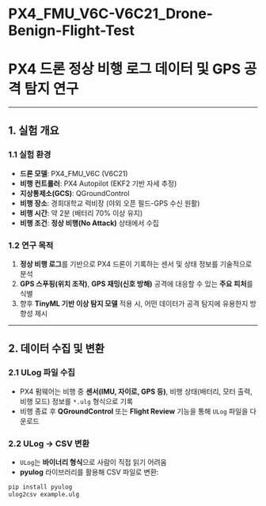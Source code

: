 # PX4_FMU_V6C-V6C21_Drone-Benign-Flight-Test

# PX4 드론 정상 비행 로그 데이터 및 GPS 공격 탐지 연구

---

## 1. 실험 개요

### 1.1 실험 환경
- **드론 모델**: PX4_FMU_V6C (V6C21)  
- **비행 컨트롤러**: PX4 Autopilot (EKF2 기반 자세 추정)  
- **지상통제소(GCS)**: QGroundControl  
- **비행 장소**: 경희대학교 럭비장 (야외 오픈 필드-GPS 수신 원활)  
- **비행 시간**: 약 2분 (배터리 70% 이상 유지)  
- **비행 조건**: **정상 비행(No Attack)** 상태에서 수집  

### 1.2 연구 목적
1. **정상 비행 로그**를 기반으로 PX4 드론이 기록하는 센서 및 상태 정보를 기술적으로 분석  
2. **GPS 스푸핑(위치 조작)**, **GPS 재밍(신호 방해)** 공격에 대응할 수 있는 **주요 피처**를 식별  
3. 향후 **TinyML 기반 이상 탐지 모델** 적용 시, 어떤 데이터가 공격 탐지에 유용한지 방향성 제시  

---

## 2. 데이터 수집 및 변환

### 2.1 ULog 파일 수집
- PX4 펌웨어는 비행 중 **센서(IMU, 자이로, GPS 등)**, 비행 상태(배터리, 모터 출력, 비행 모드) 정보를 `*.ulg` 형식으로 기록  
- 비행 종료 후 **QGroundControl** 또는 **Flight Review** 기능을 통해 `ULog` 파일을 다운로드  

### 2.2 ULog → CSV 변환
- `ULog`는 **바이너리 형식**으로 사람이 직접 읽기 어려움  
- **pyulog** 라이브러리를 활용해 CSV 파일로 변환:

```bash
pip install pyulog
ulog2csv example.ulg


